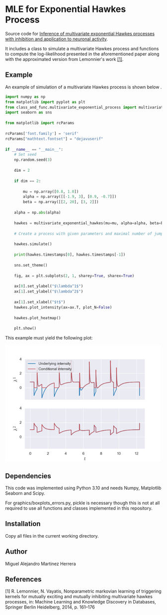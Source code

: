 # MLE for Exponential Hawkes Process

Source code for [Inference of multivariate exponential Hawkes processes with inhibition and application to neuronal activity]([https://authors.elsevier.com/c/1dbhNc8a~AzOW](https://arxiv.org/abs/2205.04107)). 

It includes a class to simulate a multivariate Hawkes process and functions to compute the log-likelihood presented in the aforementioned paper along with the approximated version from Lemonnier's work [[1]](#1).

## Example

An example of simulation of a multivariate Hawkes process is shown below .

```py
import numpy as np
from matplotlib import pyplot as plt
from class_and_func.multivariate_exponential_process import multivariate_exponential_hawkes
import seaborn as sns

from matplotlib import rcParams

rcParams['font.family'] = 'serif'
rcParams["mathtext.fontset"] = "dejavuserif"

if __name__ == "__main__":
    # Set seed
    np.random.seed(3)

    dim = 2

    if dim == 2:

        mu = np.array([0.8, 1.0])
        alpha = np.array([[-1.9, 3], [0.9, -0.7]])
        beta = np.array([[2, 20], [3, 2]])

    alpha = np.abs(alpha)

    hawkes = multivariate_exponential_hawkes(mu=mu, alpha=alpha, beta=beta, max_jumps=15*(dim-1))

    # Create a process with given parameters and maximal number of jumps.

    hawkes.simulate()

    print(hawkes.timestamps[0], hawkes.timestamps[-1])

    sns.set_theme()

    fig, ax = plt.subplots(2, 1, sharey=True, sharex=True)

    ax[0].set_ylabel("$\lambda^1$")
    ax[1].set_ylabel("$\lambda^2$")

    ax[1].set_xlabel("$t$")
    hawkes.plot_intensity(ax=ax.T, plot_N=False)

    hawkes.plot_heatmap()

    plt.show()

```
This example must yield the following plot:

<img src="./examples/example_multivariate.png" width="500">

## Dependencies

This code was implemented using Python 3.10 and needs Numpy, Matplotlib Seaborn and Scipy.

For graphics/boxplots_errors.py, pickle is necessary though this is not at all required to use all functions and classes implemented in this repository.

## Installation

Copy all files in the current working directory.

## Author

Miguel Alejandro Martinez Herrera

## References

<a id="1">[1]</a>
R. Lemonnier, N. Vayatis, Nonparametric markovian learning of triggering kernels for mutually exciting and mutually inhibiting multivariate hawkes processes, in: Machine Learning and Knowledge Discovery in Databases, Springer Berlin Heidelberg, 2014, p. 161–176
